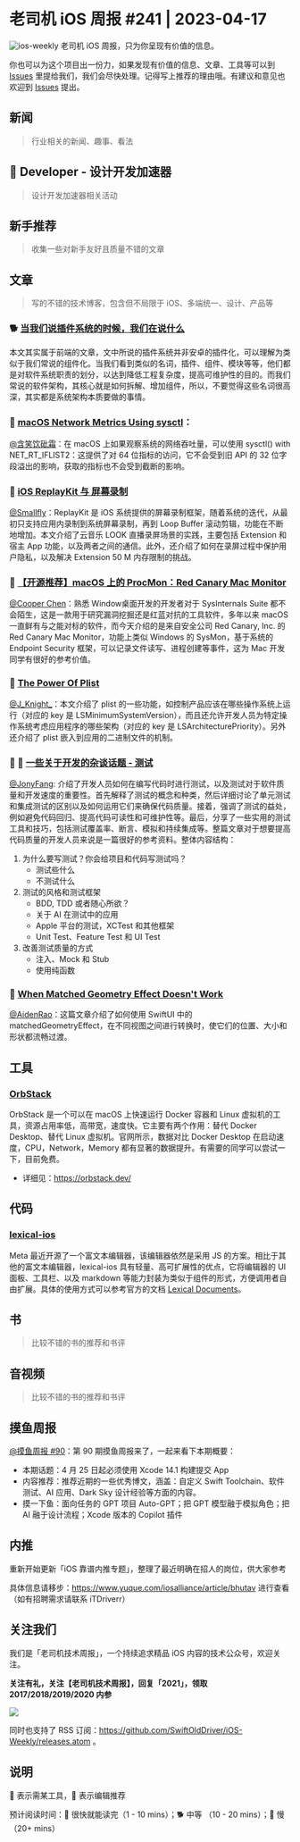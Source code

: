 # 老司机 iOS 周报 #241 | 2023-04-17

![ios-weekly](https://github.com/SwiftOldDriver/iOS-Weekly/blob/master/assets/ios-weekly.png?raw=true)
老司机 iOS 周报，只为你呈现有价值的信息。

你也可以为这个项目出一份力，如果发现有价值的信息、文章、工具等可以到 [Issues](https://github.com/SwiftOldDriver/iOS-Weekly/issues) 里提给我们，我们会尽快处理。记得写上推荐的理由哦。有建议和意见也欢迎到 [Issues](https://github.com/SwiftOldDriver/iOS-Weekly/issues) 提出。

## 新闻

> 行业相关的新闻、趣事、看法

##  Developer - 设计开发加速器

> 设计开发加速器相关活动

## 新手推荐

> 收集一些对新手友好且质量不错的文章

## 文章

> 写的不错的技术博客，包含但不局限于 iOS、多端统一、设计、产品等
### 🐕 [当我们说插件系统的时候，我们在说什么](https://mp.weixin.qq.com/s/mp4WL6Z2ESQTbK_B7ba8Fg)
本文其实属于前端的文章，文中所说的插件系统并非安卓的插件化，可以理解为类似于我们常说的组件化。当我们看到类似的名词，插件、组件、模块等等，他们都是对软件系统职责的划分，以达到降低工程复杂度，提高可维护性的目的。而我们常说的软件架构，其核心就是如何拆解、增加组件，所以，不要觉得这些名词很高深，其实都是系统架构本质要做的事情。

### 🐎 [macOS Network Metrics Using sysctl](https://milen.me/writings/macos-network-metrics-sysctl-net-rt-iflist2/)：

[@含笑饮砒霜](https://weibo.com/chinafishnews/)：在 macOS 上如果观察系统的网络吞吐量，可以使用 sysctl() with NET_RT_IFLIST2：这提供了对 64 位指标的访问，它不会受到旧 API 的 32 位字段溢出的影响，获取的指标也不会受到截断的影响。

### 🐎 [iOS ReplayKit 与 屏幕录制](https://mp.weixin.qq.com/s/NbT1BE0CmYkyMXeVIekCpQ)

[@Smallfly](https://github.com/iostalks)：ReplayKit 是 iOS 系统提供的屏幕录制框架，随着系统的迭代，从最初只支持应用内录制到系统屏幕录制，再到 Loop Buffer 滚动剪辑，功能在不断地增加。本文介绍了云音乐 LOOK 直播录屏场景的实践，主要包括 Extension 和宿主 App 功能，以及两者之间的通信。此外，还介绍了如何在录屏过程中保护用户隐私，以及解决 Extension 50 M 内存限制的挑战。

### 🐎 [【开源推荐】macOS 上的 ProcMon：Red Canary Mac Monitor](https://mp.weixin.qq.com/s/16SQfbl7YuHjumkKXDXtyA)

[@Cooper Chen](https://github.com/cjlcooper)：熟悉 Window桌面开发的开发者对于 SysInternals Suite 都不会陌生，这是一款用于研究漏洞挖掘还是红蓝对抗的工具软件，多年以来 macOS 一直鲜有与之能对标的软件，而今天介绍的是来自安全公司 Red Canary, Inc. 的 Red Canary Mac Monitor，功能上类似 Windows 的 SysMon，基于系统的 Endpoint Security 框架，可以记录文件读写、进程创建等事件，这为 Mac 开发同学有很好的参考价值。

### 🐎 [The Power Of Plist](https://redsweater.com/blog/2083/the-power-of-plist)

[@J_Knight_](https://github.com/knightsj)：本文介绍了 plist 的一些功能，如控制产品应该在哪些操作系统上运行（对应的 key 是 LSMinimumSystemVersion），而且还允许开发人员为特定操作系统考虑应用程序的哪些架构（对应的 key 是 LSArchitecturePriority）。另外还介绍了 plist 嵌入到应用的二进制文件的机制。

### 🌟 🐎 [一些关于开发的杂谈话题 - 测试](https://onevcat.com/2023/04/dev-talk-testing/)

[@JonyFang](https://github.com/jonyfang): 介绍了开发人员如何在编写代码时进行测试，以及测试对于软件质量和开发速度的重要性。首先解释了测试的概念和种类，然后详细讨论了单元测试和集成测试的区别以及如何运用它们来确保代码质量。接着，强调了测试的益处，例如避免代码回归、提高代码可读性和可维护性等。最后，分享了一些实用的测试工具和技巧，包括测试覆盖率、断言、模拟和持续集成等。整篇文章对于想要提高代码质量的开发人员来说是一篇很好的参考资料。整体内容结构：

1. 为什么要写测试？你会给项目和代码写测试吗？
	- 测试些什么
	- 不测试什么
2. 测试的风格和测试框架
	- BDD, TDD 或者随心所欲？
	- 关于 AI 在测试中的应用
	- Apple 平台的测试，XCTest 和其他框架
	- Unit Test、Feature Test 和 UI Test
3. 改善测试质量的方式
	- 注入、Mock 和 Stub
	- 使用纯函数

### 🐎 [When Matched Geometry Effect Doesn't Work](https://chris.eidhof.nl/post/matched-geometry-effect/)

[@AidenRao](https://weibo.com/AidenRao)：这篇文章介绍了如何使用 SwiftUI 中的 matchedGeometryEffect，在不同视图之间进行转换时，使它们的位置、大小和形状都流畅过渡。

## 工具
### [OrbStack](https://orbstack.dev/)

OrbStack 是一个可以在 macOS 上快速运行 Docker 容器和 Linux 虚拟机的工具，资源占用率低，高带宽，速度快。它主要有两个作用：替代 Docker Desktop、替代 Linux 虚拟机。官网所示，数据对比 Docker Desktop 在启动速度，CPU，Network，Memory 都有显著的数据提升。有需要的同学可以尝试一下，目前免费。

- 详细见：https://orbstack.dev/

## 代码

### [lexical-ios](https://github.com/facebook/lexical-ios)
Meta 最近开源了一个富文本编辑器，该编辑器依然是采用 JS 的方案。相比于其他的富文本编辑器，lexical-ios 具有轻量、高可扩展性的优点，它将编辑器的 UI 面板、工具栏、以及 markdown 等能力封装为类似于组件的形式，方便调用者自由扩展。具体的使用方式可以参考官方的文档 [Lexical Documents](https://facebook.github.io/lexical-ios/documentation/lexical/)。


## 书

> 比较不错的书的推荐和书评

## 音视频

> 比较不错的书的推荐和书评

## 摸鱼周报

[@摸鱼周报 #90](https://mp.weixin.qq.com/s/Bx8N9HqMP5HE9mzy6l3QVA)：第 90 期摸鱼周报来了，一起来看下本期概要：

* 本期话题：4 月 25 日起必须使用 Xcode 14.1 构建提交 App
* 内容推荐：推荐近期的一些优秀博文，涵盖：自定义 Swift Toolchain、软件测试、AI 应用、Dark Sky 设计经验等方面的内容。
* 摸一下鱼：面向任务的 GPT 项目 Auto-GPT；把 GPT 模型融于模拟角色；把 AI 融于设计流程；Xcode 版本的 Copilot 插件

## 内推

重新开始更新「iOS 靠谱内推专题」，整理了最近明确在招人的岗位，供大家参考

具体信息请移步：https://www.yuque.com/iosalliance/article/bhutav 进行查看（如有招聘需求请联系 iTDriverr）

## 关注我们

我们是「老司机技术周报」，一个持续追求精品 iOS 内容的技术公众号，欢迎关注。

**关注有礼，关注【老司机技术周报】，回复「2021」，领取 2017/2018/2019/2020 内参**

![](https://github.com/SwiftOldDriver/iOS-Weekly/blob/master/assets/qrcode_for_wechat.jpg?raw=true)

同时也支持了 RSS 订阅：https://github.com/SwiftOldDriver/iOS-Weekly/releases.atom 。

## 说明

🚧 表示需某工具，🌟 表示编辑推荐

预计阅读时间：🐎 很快就能读完（1 - 10 mins）；🐕 中等 （10 - 20 mins）；🐢 慢（20+ mins）
